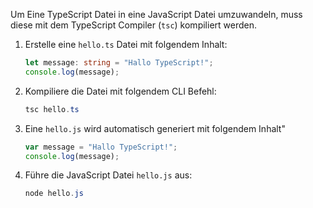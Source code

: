 
Um Eine TypeScript Datei in eine JavaScript Datei umzuwandeln, muss diese mit dem TypeScript Compiler (`tsc`) kompiliert werden.

1. Erstelle eine `hello.ts` Datei mit folgendem Inhalt:
   ```typescript
   let message: string = "Hallo TypeScript!"; 
   console.log(message);
   ```

2. Kompiliere die Datei mit folgendem CLI Befehl:
   ```powershell
   tsc hello.ts
   ```

3. Eine `hello.js` wird automatisch generiert mit folgendem Inhalt"
   ```javascript
   var message = "Hallo TypeScript!"; 
   console.log(message);
   ```

4. Führe die JavaScript Datei `hello.js` aus:
   ```powershell
   node hello.js
   ```

